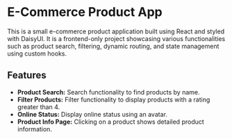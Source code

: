 # E-Commerce Product App

This is a small e-commerce product application built using React and styled with DaisyUI. It is a frontend-only project showcasing various functionalities such as product search, filtering, dynamic routing, and state management using custom hooks.

## Features

- **Product Search:** Search functionality to find products by name.
- **Filter Products:** Filter functionality to display products with a rating greater than 4.
- **Online Status:** Display online status using an avatar.
- **Product Info Page:** Clicking on a product shows detailed product information.
